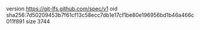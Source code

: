 version https://git-lfs.github.com/spec/v1
oid sha256:7d50209453b7f61cf13c58ecc7db1e17cf1be80e196956bd1b46a466c011f891
size 3744
